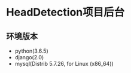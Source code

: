 # HeadDetection项目后台
## 环境版本
- python(3.6.5)
- django(2.0)
- mysql(Distrib 5.7.26, for Linux (x86_64))
